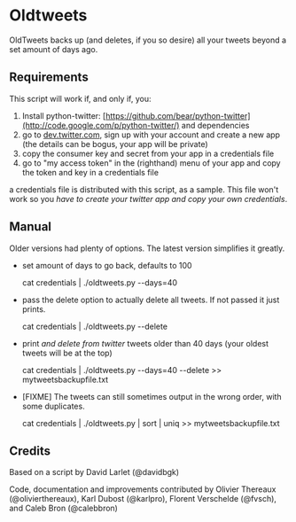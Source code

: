 # Oldtweets

OldTweets backs up (and deletes, if you so desire) all your tweets beyond a set amount of days ago.

## Requirements

This script will work if, and only if, you:

1. Install python-twitter: [https://github.com/bear/python-twitter](http://code.google.com/p/python-twitter/) and dependencies
2. go to [dev.twitter.com](http://dev.twitter.com), sign up with your account and create a new app (the details can be bogus, your app will be private)
3. copy the consumer key and secret from your app in a credentials file
4. go to "my access token" in the (righthand) menu of your app and copy the token and key in a credentials file

a credentials file is distributed with this script, as a sample. This file won't work so you *have to create your twitter app and copy your own credentials*.

## Manual

Older versions had plenty of options. The latest version simplifies it greatly.

* set amount of days to go back, defaults to 100

    cat credentials | ./oldtweets.py --days=40

* pass the delete option to actually delete all tweets. If not passed it just prints.

    cat credentials | ./oldtweets.py --delete

* print *and delete from twitter* tweets older than 40 days (your oldest tweets will be at the top)

    cat credentials | ./oldtweets.py --days=40 --delete >> mytweetsbackupfile.txt

* [FIXME] The tweets can still sometimes output in the wrong order, with some duplicates.

    cat credentials | ./oldtweets.py | sort | uniq >> mytweetsbackupfile.txt

## Credits

Based on a script by David Larlet (@davidbgk)

Code, documentation and improvements contributed by Olivier Thereaux (@olivierthereaux), Karl Dubost (@karlpro), Florent Verschelde (@fvsch), and Caleb Bron (@calebbron)